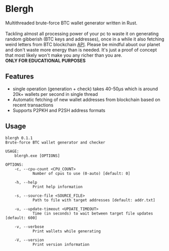 # Blergh
Multithreaded brute-force BTC wallet generator written in Rust.\
\
Tackling almost all processing power of your pc to waste it on generating random gibberish (BTC keys and addresses),
once in a while it also fetching weird letters from BTC blockchain [API](https://www.blockcypher.com/dev/bitcoin).
Please be mindful abuot our planet and don't waste more energy than is needed. It's just a proof of concept that most likely won't make you any richer than you are.\
**ONLY FOR EDUCATIONAL PURPOSES**


## Features
- single operation (generation + check) takes 40-50μs which is around 20k+ wallets per second in single thread
- Automatic fetching of new wallet addresses from blockchain based on recent transactions
- Supports P2PKH and P2SH address formats

## Usage
    blergh 0.1.1
    Brute-force BTC wallet generator and checker

    USAGE:
        blergh.exe [OPTIONS]

    OPTIONS:
        -c, --cpu-count <CPU_COUNT>
                Number of cpus to use (0-auto) [default: 0]

        -h, --help
                Print help information

        -s, --source-file <SOURCE_FILE>
                Path to file with target addresses [default: addr.txt]

        -u, --update-timeout <UPDATE_TIMEOUT>
                Time (in seconds) to wait between target file updates [default: 600]

        -v, --verbose
                Print wallets while generating

        -V, --version
                Print version information

